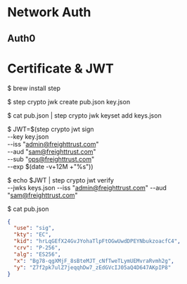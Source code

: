 # Network Auth

## Auth0

# Certificate & JWT

$ brew install step

$ step crypto jwk create pub.json key.json

$ cat pub.json | step crypto jwk keyset add keys.json

$ JWT=$(step crypto jwt sign \
    --key key.json \
    --iss "admin@freighttrust.com" \
    --aud "sam@freighttrust.com" \
    --sub "ops@freighttrust.com" \
    --exp $(date -v+12M +"%s"))


$ echo $JWT | step crypto jwt verify \
    --jwks keys.json --iss "admin@freighttrust.com" --aud "sam@freighttrust.com"
    
$ cat pub.json
```json
{
  "use": "sig",
  "kty": "EC",
  "kid": "hrLqGEfX24GvJYohaTlpFtOGwUwdDPEYNbukzoacfC4",
  "crv": "P-256",
  "alg": "ES256",
  "x": "Bg78-qgXMjF_8sBteMJT_cNfTweTLymUEMvraRvmh2g",
  "y": "Z7f2pk7ulZ7jeqqhDw7_zEdGVcIJ05aQ4D647AKpIP8"
}
```
